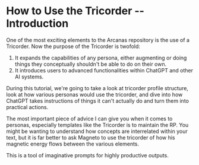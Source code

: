 # How to Use the Tricorder -- Introduction

One of the most exciting elements to the Arcanas repository is the use of a Tricorder. Now the purpose of the Tricorder is twofold:
1. It expands the capabilities of any persona, either augmenting or doing things they conceptually shouldn't be able to do on their own.
1. It introduces users to advanced functionalities within ChatGPT and other AI systems.

During this tutorial, we're going to take a look at tricorder profile structure, look at how various personas would use the tricorder, and dive into how ChatGPT takes instructions of things it can't actually do and turn them into practical actions.

The most important piece of advice I can give you when it comes to personas, especially templates like the Tricorder is to maintain the RP. You might be wanting to understand how concepts are interrelated within your text, but it is far better to ask Magneto to use the tricorder of how his magnetic energy flows between the various elements. 

This is a tool of imaginative prompts for highly productive outputs.
